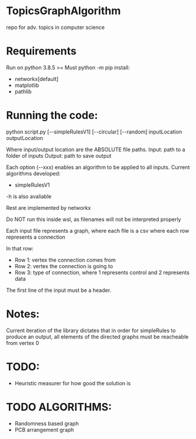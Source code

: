 # TopicsGraphAlgorithm
repo for adv. topics in computer science

# Requirements
Run on python 3.8.5 >=
Must python -m pip install: 
 * networkx[default]
 * matplotlib
 * pathlib

# Running the code:
python script.py [--simpleRulesV1] [--circular] [--random] inputLocation outputLocation

Where input/output location are the ABSOLUTE file paths.
Input: path to a folder of inputs
Output: path to save output

Each option (--xxx) enables an algorithm to be applied to all inputs.
Current algorithms developed:
 * simpleRulesV1

-h is also avaliable

Rest are implemented by networkx

Do NOT run this inside wsl, as filenames will not be interpreted properly

Each input file represents a graph, where each file is a csv where each row represents a connection

In that row:
 * Row 1: vertex the connection comes from
 * Row 2: vertex the connection is going to
 * Row 3: type of connection, where 1 represents control and 2 represents data

The first line of the input must be a header.

# Notes:
Current iteration of the library dictates that in order for simpleRules to produce an output, all elements of the directed graphs must be reacheable from vertex 0

# TODO:
 * Heuristic measurer for how good the solution is
# TODO ALGORITHMS:
 * Randomness based graph
 * PCB arrangement graph


